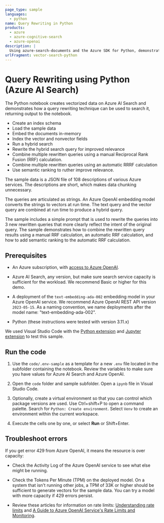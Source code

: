 ```yaml
---
page_type: sample
languages:
  - python
name: Query Rewriting in Python
products:
  - azure
  - azure-cognitive-search
  - azure-openai
description: |
  Using azure-search-documents and the Azure SDK for Python, demonstrate how to use query rewriting to improve your search relevance with hybrid search and Reciprocal Rank Fusion
urlFragment: vector-search-python
---
```


# Query Rewriting using Python (Azure AI Search)  

The Python notebook creates vectorized data on Azure AI Search and demonstrates how a query rewriting technique can be used to search it, returning output to the notebook.

- Create an index schema
- Load the sample data
- Embed the documents in-memory
- Index the vector and nonvector fields
- Run a hybrid search
- Rewrite the hybrid search query for improved relevance
- Combine multiple rewritten queries using a manual Reciprocal Rank Fusion (RRF) calculation.
- Combine multiple rewritten queries using an automatic RRRF calculation
- Use semantic ranking to ruther improve relevance.

The sample data is a JSON file of 108 descriptions of various Azure services. The descriptions are short, which makes data chunking unnecessary.

The queries are articulated as strings. An Azure OpenAI embedding model converts the strings to vectors at run time. The text query and the vector query are combined at run time to produce a hybrid query.

The sample includes a simple prompt that is used to rewrite the queries into 3 new rewritten queries that more clearly reflect the intent of the original query. The sample demonstrates how to combine the rewritten query results using a manual RRF calculation, an automatic RRF calculation, and how to add semantic ranking to the automatic RRF calculation.

## Prerequisites

- An Azure subscription, with [access to Azure OpenAI](https://aka.ms/oai/access).

- Azure AI Search, any version, but make sure search service capacity is sufficient for the workload. We recommend Basic or higher for this demo.

- A deployment of the `text-embedding-ada-002` embedding model in your Azure OpenAI service. We recommend Azure OpenAI REST API version `2023-05-15`. As a naming convention, we name deployments after the model name: "text-embedding-ada-002".

- Python (these instructions were tested with version 3.11.x)

We used Visual Studio Code with the [Python extension](https://marketplace.visualstudio.com/items?itemName=ms-python.python) and [Jupyter extension](https://marketplace.visualstudio.com/items?itemName=ms-toolsai.jupyter) to test this sample.

## Run the code

1. Use the `code/.env-sample` as a template for a new `.env` file located in the subfolder containing the notebook. Review the variables to make sure you have values for Azure AI Search and Azure OpenAI.

1. Open the `code` folder and sample subfolder. Open a `ipynb` file in Visual Studio Code.

1. Optionally, create a virtual environment so that you can control which package versions are used. Use Ctrl+shift+P to open a command palette. Search for `Python: Create environment`. Select `Venv` to create an environment within the current workspace.

1. Execute the cells one by one, or select **Run** or Shift+Enter.

## Troubleshoot errors

If you get error 429 from Azure OpenAI, it means the resource is over capacity:

- Check the Activity Log of the Azure OpenAI service to see what else might be running.

- Check the Tokens Per Minute (TPM) on the deployed model. On a system that isn't running other jobs, a TPM of 33K or higher should be sufficient to generate vectors for the sample data. You can try a model with more capacity if 429 errors persist.

- Review these articles for information on rate limits: [Understanding rate limits](https://learn.microsoft.com/azure/ai-services/openai/how-to/quota?tabs=rest#understanding-rate-limits) and [A Guide to Azure OpenAI Service's Rate Limits and Monitoring](https://clemenssiebler.com/posts/understanding-azure-openai-rate-limits-monitoring/).
